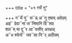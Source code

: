 +++
title = "०१ गर्भे नु"

+++
ग᳓र्भे नु᳓ स᳓न्न् अ᳓नु एषाम् अवेदम्  
अहं᳓ देवा᳓नां ज᳓निमानि वि᳓श्वा  
शत᳓म् मा पु᳓र आ᳓यसीर् अरक्षन्न्  
अ᳓ध श्येनो᳓ जव᳓सा नि᳓र् अदीयम्